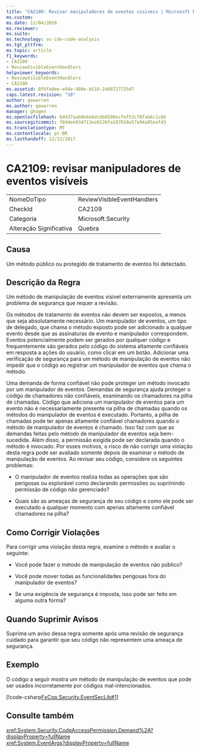 ```yaml
---
title: "CA2109: Revisar manipuladores de eventos visíveis | Microsoft Docs"
ms.custom: 
ms.date: 11/04/2016
ms.reviewer: 
ms.suite: 
ms.technology: vs-ide-code-analysis
ms.tgt_pltfrm: 
ms.topic: article
f1_keywords:
- CA2109
- ReviewVisibleEventHandlers
helpviewer_keywords:
- ReviewVisibleEventHandlers
- CA2109
ms.assetid: 8f8fa0ee-e94e-400e-b516-24d8727725d7
caps.latest.revision: "18"
author: gewarren
ms.author: gewarren
manager: ghogen
ms.openlocfilehash: 6d437aab8e6e6dcdb0500ecfef53c78fab6c1c6b
ms.sourcegitcommit: f0ddee934713ea9126fa107018a57a94a05eafd3
ms.translationtype: MT
ms.contentlocale: pt-BR
ms.lasthandoff: 12/12/2017
---
```

# <a name="ca2109-review-visible-event-handlers"></a>CA2109: revisar manipuladores de eventos visíveis
|||  
|-|-|  
|NomeDoTipo|ReviewVisibleEventHandlers|  
|CheckId|CA2109|  
|Categoria|Microsoft.Security|  
|Alteração Significativa|Quebra|  
  
## <a name="cause"></a>Causa  
 Um método público ou protegido de tratamento de eventos foi detectado.  
  
## <a name="rule-description"></a>Descrição da Regra  
 Um método de manipulação de eventos visível externamente apresenta um problema de segurança que requer a revisão.  
  
 Os métodos de tratamento de eventos não devem ser expostos, a menos que seja absolutamente necessário. Um manipulador de eventos, um tipo de delegado, que chama o método exposto pode ser adicionado a qualquer evento desde que as assinaturas de evento e manipulador correspondem. Eventos potencialmente podem ser gerados por qualquer código e frequentemente são gerados pelo código do sistema altamente confiáveis em resposta a ações do usuário, como clicar em um botão. Adicionar uma verificação de segurança para um método de manipulação de eventos não impedir que o código ao registrar um manipulador de eventos que chama o método.  
  
 Uma demanda de forma confiável não pode proteger um método invocado por um manipulador de eventos. Demandas de segurança ajuda proteger o código de chamadores não confiáveis, examinando os chamadores na pilha de chamadas. Código que adiciona um manipulador de eventos para um evento não é necessariamente presente na pilha de chamadas quando os métodos do manipulador de eventos é executado. Portanto, a pilha de chamadas pode ter apenas altamente confiável chamadores quando o método de manipulador de eventos é chamado. Isso faz com que as demandas feitas pelo método de manipulador de eventos seja bem-sucedida. Além disso, a permissão exigida pode ser declarada quando o método é invocado. Por esses motivos, o risco de não corrigir uma violação desta regra pode ser avaliado somente depois de examinar o método de manipulação de eventos. Ao revisar seu código, considere os seguintes problemas:  
  
-   O manipulador de eventos realiza todas as operações que são perigosas ou explorável como declarando permissões ou suprimindo permissão de código não gerenciado?  
  
-   Quais são as ameaças de segurança de seu código e como ele pode ser executado a qualquer momento com apenas altamente confiável chamadores na pilha?  
  
## <a name="how-to-fix-violations"></a>Como Corrigir Violações  
 Para corrigir uma violação desta regra, examine o método e avaliar o seguinte:  
  
-   Você pode fazer o método de manipulação de eventos não público?  
  
-   Você pode mover todas as funcionalidades perigosas fora do manipulador de eventos?  
  
-   Se uma exigência de segurança é imposta, isso pode ser feito em alguma outra forma?  
  
## <a name="when-to-suppress-warnings"></a>Quando Suprimir Avisos  
 Suprima um aviso dessa regra somente após uma revisão de segurança cuidado para garantir que seu código não representem uma ameaça de segurança.  
  
## <a name="example"></a>Exemplo  
 O código a seguir mostra um método de manipulação de eventos que pode ser usados incorretamente por códigos mal-intencionados.  
  
 [!code-csharp[FxCop.Security.EventSecLib#1](../code-quality/codesnippet/CSharp/ca2109-review-visible-event-handlers_1.cs)]  
  
## <a name="see-also"></a>Consulte também  
 <xref:System.Security.CodeAccessPermission.Demand%2A?displayProperty=fullName>   
 <xref:System.EventArgs?displayProperty=fullName>   
 